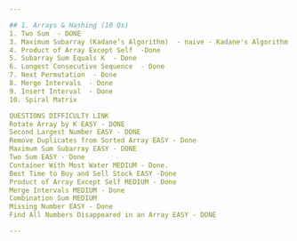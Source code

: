 ```yaml
---

## 1. Arrays & Hashing (10 Qs)
1. Two Sum  - DONE
3. Maximum Subarray (Kadane’s Algorithm)  - naive - Kadane's Algorithm -DONE
4. Product of Array Except Self  -Done
5. Subarray Sum Equals K  - Done
6. Longest Consecutive Sequence  - Done
7. Next Permutation  - Done
8. Merge Intervals  - Done
9. Insert Interval  - Done
10. Spiral Matrix  

QUESTIONS DIFFICULTY LINK
Rotate Array by K EASY - DONE
Second Largest Number EASY - DONE
Remove Duplicates from Sorted Array EASY - Done
Maximum Sum Subarray EASY - DONE
Two Sum EASY - Done
Container With Most Water MEDIUM - Done.
Best Time to Buy and Sell Stock EASY -Done
Product of Array Except Self MEDIUM - Done
Merge Intervals MEDIUM - Done
Combination Sum MEDIUM 
Missing Number EASY - Done
Find All Numbers Disappeared in an Array EASY - DONE

---
```


